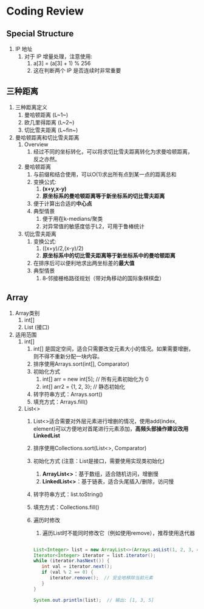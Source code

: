 # Coding Review

## Special Structure

1. IP 地址
   1. 对于 IP 增量处理，注意使用:
      1. a[3] = (a[3] + 1) % 256
      2. 这在判断两个 IP 是否连续时非常重要

## 三种距离

1. 三种距离定义
    1. 曼哈顿距离 (L~1~)
    2. 欧几里得距离 (L~2~)
    3. 切比雪夫距离 (L~fin~)
2. 曼哈顿距离和切比雪夫距离
   1. Overview
      1. 经过不同的坐标转化，可以将求切比雪夫距离转化为求曼哈顿距离，反之亦然。
   2. 曼哈顿距离
      1. 与前缀和结合使用，可以O(1)求出所有点到某一点的距离总和
      2. 变换公式:
         1. **(x+y,x-y)**
         2. **原坐标系的曼哈顿距离等于新坐标系的切比雪夫距离**
      3. 便于计算出合适的**中心点**
      4. 典型情景
         1. 便于用在k-medians/聚类
         2. 对异常值的敏感度低于L2，可用于鲁棒统计
   3. 切比雪夫距离
      1. 变换公式:
         1. ((x+y)/2,(x-y)/2)
         2. **原坐标系中的切比雪夫距离等于新坐标系中的曼哈顿距离**
      2. 在排序后可以便利地求出两坐标差的**最大值**
      3. 典型情景
         1. 8‑邻接栅格路径规划（带对角移动的国际象棋棋盘）

## Array

1. Array类别
   1. int[]
   2. List (接口)
2. 适用范围
   1. int[]
      1. int[] 是固定空间，适合只需要改变元素大小的情况。如果需要增删，则不得不重新分配一块内容。
      2. 排序使用Arrays.sort(int[], Comparator)
      3. 初始化方式
         1. int[] arr = new int[5]; // 所有元素初始化为 0
         2. int[] arr2 = {1, 2, 3}; // 静态初始化
      4. 转字符串方式：Arrays.sort()
      5. 填充方式：Arrays.fill()
   2. List<>
      1. List<>适合需要对外层元素进行增删的情况，使用add(index, element)可以方便地对首尾进行元素添加，**高频头部操作建议改用LinkedList**
      2. 排序使用Collections.sort(List<>, Comparator)
      3. 初始化方式 (注意：List是接口，需要使用实现类初始化)
         1. **ArrayList<>**：基于数组，适合随机访问，增删慢
         2. **LinkedList<>**：基于链表，适合头尾插入/删除，访问慢
      4. 转字符串方式：list.toString()
      5. 填充方式：Collections.fill()
      6. 遍历时修改
         1. 遍历List时不能同时修改它（例如使用remove），推荐使用迭代器

         ```java

         List<Integer> list = new ArrayList<>(Arrays.asList(1, 2, 3, 4, 5));
         Iterator<Integer> iterator = list.iterator();
         while (iterator.hasNext()) {
            int val = iterator.next();
            if (val % 2 == 0) {
               iterator.remove();  // 安全地移除当前元素
            }
         }

         System.out.println(list);  // 输出: [1, 3, 5]
         ```
